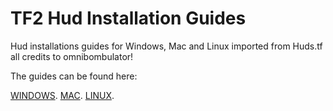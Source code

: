 # TF2 Hud Installation Guides

Hud installations guides for Windows, Mac and Linux imported from Huds.tf all credits to omnibombulator!

The guides can be found here:

<a href="./Hud Installation For Windows.md">WINDOWS</a>.
<a href="./Hud Installation For Mac.md">MAC</a>.
<a href="./Hud Installation For Linux.md">LINUX</a>.
